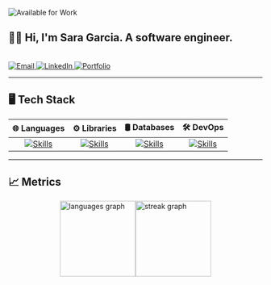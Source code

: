![Available for Work](https://img.shields.io/badge/Available%20for%20Work-Yes-brightgreen)

## 👩‍💻 Hi, I'm Sara Garcia. A software engineer.

<br>

<a href="mailto:saragarcia6123@gmail.com" target="_blank">
    <img src="https://img.shields.io/badge/Email-D14836?style=for-the-badge" alt="Email" />
</a>

<a href="https://www.linkedin.com/in/saragarcia6123" target="_blank">
    <img src="https://img.shields.io/badge/LinkedIn-0077B5?style=for-the-badge" alt="LinkedIn" />
</a>

<a href="https://saragarcia.dev" target="_blank">
    <img src="https://img.shields.io/badge/Portfolio-000000?style=for-the-badge" alt="Portfolio" />
</a>

<br>

---

## 🖥️ Tech Stack 

| 🌐 **Languages**                                                                                         | ⚙️ **Libraries**                                                                                                   | 🛢️ **Databases**                                                                            | 🛠️ **DevOps** |
|:--------------------------------------------------------------------------------------------------------:|:----------------------------------------------------------------------------------------------------------------:|:-------------------------------------------------------------------------------------------:|:-------------:|
| [![Skills](https://skillicons.dev/icons?i=python,bash,typescript,kotlin,solidity)](https://skillicons.dev) | [![Skills](https://skillicons.dev/icons?i=fastapi,react,pytorch,tensorflow)](https://skillicons.dev)                               | [![Skills](https://skillicons.dev/icons?i=postgresql,mysql,mongodb)](https://skillicons.dev) | [![Skills](https://skillicons.dev/icons?i=linux,docker,gcp,nginx)](https://skillicons.dev) |

---

## 📈 Metrics

<div style="width: 100%; display: flex; justify-content: center;">
  <div style="display: flex;">
    <img src="https://github-readme-stats.vercel.app/api/top-langs?username=saragarcia6123&locale=en&hide_title=false&layout=compact&card_width=320&langs_count=8&theme=dark&hide_border=true&order=2" height="150" alt="languages graph"  />
    <img src="https://streak-stats.demolab.com?user=saragarcia6123&locale=en&mode=weekly&theme=dark&hide_border=true&border_radius=5&order=3" height="150" alt="streak graph"  />
  </div>
</div>
